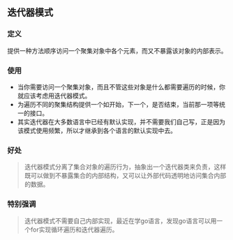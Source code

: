 ## 迭代器模式

### 定义
提供一种方法顺序访问一个聚集对象中各个元素，而又不暴露该对象的内部表示。

### 使用
* 当你需要访问一个聚集对象，而且不管这些对象是什么都需要遍历的时候，你就应该考虑用迭代器模式。
* 为遍历不同的聚集结构提供一个如开始，下一个，是否结束，当前那一项等统一的接口。
* 其实迭代器在大多数语言中已经有默认实现，并不需要我们自己写，正是因为该模式使用频繁，所以才继承到各个语言的默认实现中去。

### 好处
> 迭代器模式分离了集合对象的遍历行为，抽象出一个迭代器类来负责，这样既可以做到不暴露集合的内部结构，又可以让外部代码透明地访问集合内部的数据。

### 特别强调
> 迭代器模式不需要自己内部实现，最近在学go语言，发现go语言可以用一个for实现循环遍历和迭代器遍历。
